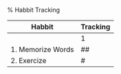 % Habbit Tracking


| Habbit            | Tracking |
|-------------------|----------|
|                   | 1        |
| 1. Memorize Words | ##        |
| 2. Exercize       | #        |
